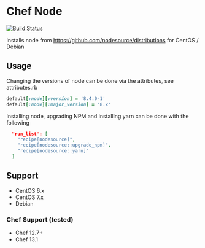 # Chef Node
[![Build Status](https://travis-ci.org/usemarkup/chef-node.svg?branch=master)](https://travis-ci.org/usemarkup/chef-node)

Installs node from https://github.com/nodesource/distributions for CentOS / Debian

## Usage

Changing the versions of node can be done via the attributes, see attributes.rb

```ruby
default[:node][:version] = '8.4.0-1'
default[:node][:major_version] = '8.x'
```

Installing node, upgrading NPM and installing yarn can be done with the following

```json
  "run_list": [
    "recipe[nodesource]",
    "recipe[nodesource::upgrade_npm]",
    "recipe[nodesource::yarn]"
  ]
```

## Support

- CentOS 6.x
- CentOS 7.x
- Debian

### Chef Support (tested)

- Chef 12.7+
- Chef 13.1
